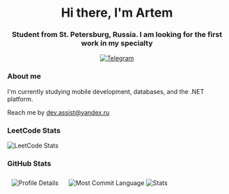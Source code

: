 <html lang="en">
<head>
    <meta charset="UTF-8">
    <meta name="viewport" content="width=device-width, initial-scale=1.0">
</head>
<body>
    <div id="header" align="center">
        <h1> Hi there, I'm Artem</h1>
        <h3>Student from St. Petersburg, Russia. I am looking for the first work in my specialty</h3>
    </div>
    <div id="socials" align="center">
        <a href="https://t.me/SOSO_Combain">
            <img src="https://img.shields.io/badge/Telegram-blue?style=for-the-badge&logo=telegram&logoColor=white" alt="Telegram"/>
        </a>
    </div>
    <h3>About me</h3>
    <p>I'm currently studying mobile development, databases, and the .NET platform.</p>
    <p>Reach me by <a href="mailto:dev.assist@yandex.ru">dev.assist@yandex.ru</a></p>
    <h3>LeetCode Stats</h3>
    <div>
        <img src="https://leetcard.jacoblin.cool/soso_combain?ext=activity" alt="LeetCode Stats"/>
    </div>
    <h3>GitHub Stats</h3>
    <div id="stat">
        <div style="display: inline-block; margin: 10px;">
            <img src="https://github-profile-summary-cards.vercel.app/api/cards/profile-details?username=CurvaRivazza&theme=github_dark" alt="Profile Details"/>
        </div>
        <div style="display: inline-block; margin: 10px;">
            <img src="https://github-profile-summary-cards.vercel.app/api/cards/most-commit-language?username=CurvaRivazza&theme=github_dark" alt="Most Commit Language"/>
            <img src="https://github-profile-summary-cards.vercel.app/api/cards/stats?username=CurvaRivazza&theme=github_dark" alt="Stats"/>
        </div>
    </div>
</body>
</html>
